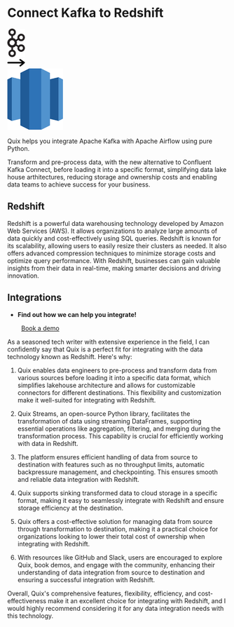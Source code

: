 # Connect Kafka to Redshift

<div class="connect-images cards blog-grid-card" markdown>
<div>
<img src="../images/kafka_logo.png" width="40px" />
</div>
<div>
<img src="../images/arrow.svg" width="40px" />
</div>
<div>
<img src="./images/redshift_1.jpg" />
</div>
</div>

Quix helps you integrate Apache Kafka with Apache Airflow using pure Python.

Transform and pre-process data, with the new alternative to Confluent Kafka Connect, before loading it into a specific format, simplifying data lake house arthitectures, reducing storage and ownership costs and enabling data teams to achieve success for your business.

## Redshift

Redshift is a powerful data warehousing technology developed by Amazon Web Services (AWS). It allows organizations to analyze large amounts of data quickly and cost-effectively using SQL queries. Redshift is known for its scalability, allowing users to easily resize their clusters as needed. It also offers advanced compression techniques to minimize storage costs and optimize query performance. With Redshift, businesses can gain valuable insights from their data in real-time, making smarter decisions and driving innovation.

## Integrations

<div class="grid cards" markdown>

- __Find out how we can help you integrate!__

    <a class="md-button md-button--primary" href="https://share.hsforms.com/1iW0TmZzKQMChk0lxd_tGiw4yjw2?__hstc=175542013.2303933fbd746c0ac86d9ccbe9bc9100.1728383268831.1729603416735.1729620918855.31&__hssc=175542013.1.1729620918855&__hsfp=2132701734" target="_blank" style="margin:.5rem;">Book a demo</a>

</div>


As a seasoned tech writer with extensive experience in the field, I can confidently say that Quix is a perfect fit for integrating with the data technology known as Redshift. Here's why:

1. Quix enables data engineers to pre-process and transform data from various sources before loading it into a specific data format, which simplifies lakehouse architecture and allows for customizable connectors for different destinations. This flexibility and customization make it well-suited for integrating with Redshift.

2. Quix Streams, an open-source Python library, facilitates the transformation of data using streaming DataFrames, supporting essential operations like aggregation, filtering, and merging during the transformation process. This capability is crucial for efficiently working with data in Redshift.

3. The platform ensures efficient handling of data from source to destination with features such as no throughput limits, automatic backpressure management, and checkpointing. This ensures smooth and reliable data integration with Redshift.

4. Quix supports sinking transformed data to cloud storage in a specific format, making it easy to seamlessly integrate with Redshift and ensure storage efficiency at the destination.

5. Quix offers a cost-effective solution for managing data from source through transformation to destination, making it a practical choice for organizations looking to lower their total cost of ownership when integrating with Redshift.

6. With resources like GitHub and Slack, users are encouraged to explore Quix, book demos, and engage with the community, enhancing their understanding of data integration from source to destination and ensuring a successful integration with Redshift.

Overall, Quix's comprehensive features, flexibility, efficiency, and cost-effectiveness make it an excellent choice for integrating with Redshift, and I would highly recommend considering it for any data integration needs with this technology.

